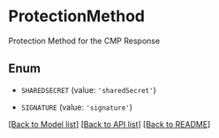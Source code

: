 # ProtectionMethod

Protection Method for the CMP Response

## Enum

* `SHAREDSECRET` (value: `'sharedSecret'`)

* `SIGNATURE` (value: `'signature'`)

[[Back to Model list]](../README.md#documentation-for-models) [[Back to API list]](../README.md#documentation-for-api-endpoints) [[Back to README]](../README.md)


